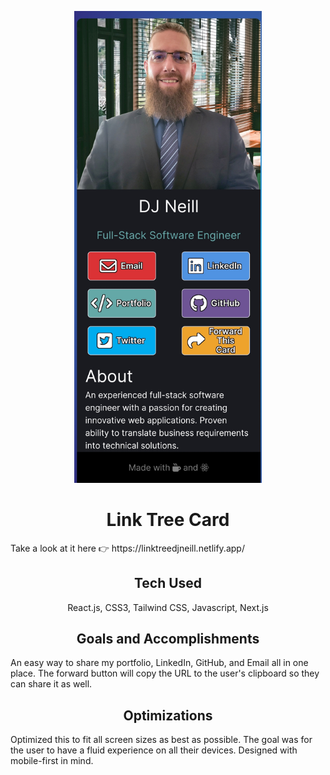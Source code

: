 <p align="center">
<img width="300px" src="public/ss.jpg" />
</p>
<h1 align="center">Link Tree Card</h1>

<p>Take a look at it here 👉 https://linktreedjneill.netlify.app/</p>

<h2 align="center">Tech Used</h2> 
<p align="center"> React.js, CSS3, Tailwind CSS, Javascript, Next.js</p>

<h2 align="center">Goals and Accomplishments</h2>
An easy way to share my portfolio, LinkedIn, GitHub, and Email all in one place. The forward button will copy the URL to the user's clipboard so they can share it as well.

<h2 align="center">Optimizations</h2>

Optimized this to fit all screen sizes as best as possible. The goal was for the user to have a fluid experience on all their devices. Designed with mobile-first in mind.
